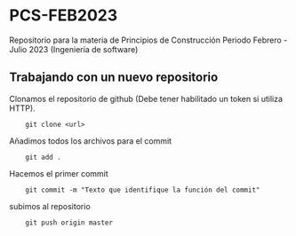# PCS-FEB2023

Repositorio para la materia de Principios de Construcción Periodo Febrero - Julio 2023 (Ingeniería de software)


## Trabajando con un nuevo repositorio

Clonamos el repositorio de github (Debe tener habilitado un token si utiliza HTTP).
```ssh
	git clone <url>
```
Añadimos todos los archivos para el commit
```ssh
	git add .
```
Hacemos el primer commit
```ssh
	git commit -m "Texto que identifique la función del commit"
```
subimos al repositorio
```ssh
	git push origin master
```